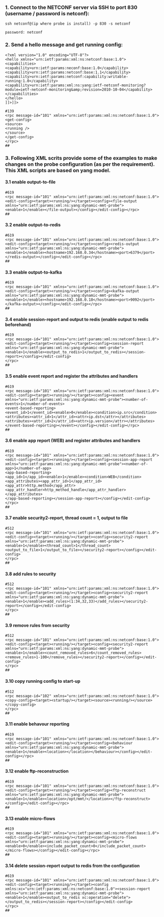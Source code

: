 ### 1. Connect to the NETCONF server via SSH to port 830 (username / password is netconf):
```
ssh netconf@(ip where probe is install) -p 830 -s netconf

password: netconf

```
### 2. Send a hello message and get running config:
```
<?xml version="1.0" encoding="UTF-8"?>
<hello xmlns="urn:ietf:params:xml:ns:netconf:base:1.0">
<capabilities>
<capability>urn:ietf:params:neconf:base:1.0</capability>
<capability>urn:ietf:params:netconf:base:1.1</capability>
<capability>urn:ietf:params:netconf:capability:writable-running:1.0</capability>
<capability>urn:ietf:params:xml:ns:yang:ietf-netconf-monitoring?module=ietf-netconf-monitoring&amp;revision=2010-10-04</capability>
</capabilities>
</hello>
]]>]]>

#139
<rpc message-id="101" xmlns="urn:ietf:params:xml:ns:netconf:base:1.0">
<get-config>
<source>
<running />
</source>
</get-config>
</rpc>
##
```
### 3. Following XML scrits provide some of the examples to make changes on the probe configuration (as per the requirement). This XML scripts are based on yang model.

#### 3.1 enable output-to-file

```
#619
<rpc message-id="101" xmlns="urn:ietf:params:xml:ns:netconf:base:1.0"><edit-config><target><running/></target><config><file-output xmlns="urn:ietf:params:xml:ns:yang:dynamic-mmt-probe"><enable>1</enable></file-output></config></edit-config></rpc>
##
```
#### 3.2 enable output-to-redis

```
#619
<rpc message-id="101" xmlns="urn:ietf:params:xml:ns:netconf:base:1.0"><edit-config><target><running/></target><config><redis-output xmlns="urn:ietf:params:xml:ns:yang:dynamic-mmt-probe"><enable>1</enable><hostname>192.168.0.34</hostname><port>6379</port></redis-output></config></edit-config></rpc>
##

```
#### 3.3 enable output-to-kafka

```
#619
<rpc message-id="101" xmlns="urn:ietf:params:xml:ns:netconf:base:1.0"><edit-config><target><running/></target><config><kafka-output xmlns="urn:ietf:params:xml:ns:yang:dynamic-mmt-probe"><enable>1</enable><hostname>192.168.0.18</hostname><port>9092</port></kafka-output></config></edit-config></rpc>
##

```

#### 3.4 enable session-report and output to redis (enable output to redis beforehand)

```
#619
<rpc message-id="101" xmlns="urn:ietf:params:xml:ns:netconf:base:1.0"><edit-config><target><running/></target><config><session-report xmlns="urn:ietf:params:xml:ns:yang:dynamic-mmt-probe"><enable>1</enable><output_to_redis>1</output_to_redis></session-report></config></edit-config>
</rpc>
##

```
#### 3.5 enable event report and register the attributes and handlers 
```
#619
<rpc message-id="101" xmlns="urn:ietf:params:xml:ns:netconf:base:1.0">
<edit-config><target><running/></target><config><event xmlns="urn:ietf:params:xml:ns:yang:dynamic-mmt-probe"><number-of-events>1</number-of-events>
<event-based-reporting>
<event_id>1</event_id><enable>0</enable><condition>ip.src</condition>
<attributes><attr_id>1</attr_id><attr>ip.dst</attr></attributes>
<attributes><attr_id>2</attr_id><attr>ip.version</attr></attributes>
</event-based-reporting></event></config></edit-config></rpc>
##
```
#### 3.6 enable app report (WEB) and register attributes and handlers

```
#619
<rpc message-id="101" xmlns="urn:ietf:params:xml:ns:netconf:base:1.0">
<edit-config><target><running/></target><config><session-app-report xmlns="urn:ietf:params:xml:ns:yang:dynamic-mmt-probe"><number-of-app>1</number-of-app>
<app-based-reporting>
<app_id>1</app_id><enable>1</enable><condition>WEB</condition>
<app_attributes><app_attr_id>1</app_attr_id><app_attr>http.method</app_attr><app_attr_handler>http_method_handle</app_attr_handler></app_attributes>
</app-based-reporting></session-app-report></config></edit-config></rpc>
##
```

#### 3.7 enable security2-report, thread count = 1, output to file
```
#512
<rpc message-id="101" xmlns="urn:ietf:params:xml:ns:netconf:base:1.0"><edit-config><target><running/></target><config><security2-report xmlns="urn:ietf:params:xml:ns:yang:dynamic-mmt-probe"><enable>1</enable><thread_count>1</thread_count><output_to_file>1</output_to_file></security2-report></config></edit-config>
</rpc>
##
```

#### 3.8 add rules to security
```
#512
<rpc message-id="101" xmlns="urn:ietf:params:xml:ns:netconf:base:1.0"><edit-config><target><running/></target><config><security2-report xmlns="urn:ietf:params:xml:ns:yang:dynamic-mmt-probe"><enable>1</enable><add_rules>(1:34,32,33)</add_rules></security2-report></config></edit-config>
</rpc>
##
```
#### 3.9 remove rules from security
```
#512
<rpc message-id="101" xmlns="urn:ietf:params:xml:ns:netconf:base:1.0"><edit-config><target><running/></target><config><security2-report xmlns="urn:ietf:params:xml:ns:yang:dynamic-mmt-probe"><enable>1</enable><count_removed_rules>6</count_removed_rules><remove_rules>1-100</remove_rules></security2-report></config></edit-config>
</rpc>
##
```
#### 3.10 copy running config to start-up
```
#512
<rpc message-id="102" xmlns="urn:ietf:params:xml:ns:netconf:base:1.0"><copy-config><target><startup/></target><source><running/></source></copy-config>
</rpc>
##
```

#### 3.11 enable behavour reporting
```
#619
<rpc message-id="101" xmlns="urn:ietf:params:xml:ns:netconf:base:1.0"><edit-config><target><running/></target><config><behaviour xmlns="urn:ietf:params:xml:ns:yang:dynamic-mmt-probe"><enable>1</enable><location></location></behaviour></config></edit-config></rpc>
##
```

#### 3.12 enable ftp-reconstruction
```
#619
<rpc message-id="101" xmlns="urn:ietf:params:xml:ns:netconf:base:1.0"><edit-config><target><running/></target><config><ftp-reconstruct xmlns="urn:ietf:params:xml:ns:yang:dynamic-mmt-probe"><enable>1</enable><location>/opt/mmt/</location></ftp-reconstruct></config></edit-config></rpc>
##
```

#### 3.13 enable micro-flows
```
#619
<rpc message-id="101" xmlns="urn:ietf:params:xml:ns:netconf:base:1.0"><edit-config><target><running/></target><config><micro-flows xmlns="urn:ietf:params:xml:ns:yang:dynamic-mmt-probe"><enable>0</enable><include_packet_count>0</include_packet_count></micro-flows></config></edit-config></rpc>
##
```
#### 3.14 delete session-report output to redis from the configuration
```
#619
<rpc message-id="101" xmlns="urn:ietf:params:xml:ns:netconf:base:1.0"><edit-config><target><running/></target><config  xmlns:xc="urn:ietf:params:xml:ns:netconf:base:1.0"><session-report xmlns="urn:ietf:params:xml:ns:yang:dynamic-mmt-probe"><enable>1</enable><output_to_redis xc:operation="delete"></output_to_redis></session-report></config></edit-config>
</rpc>
##
```